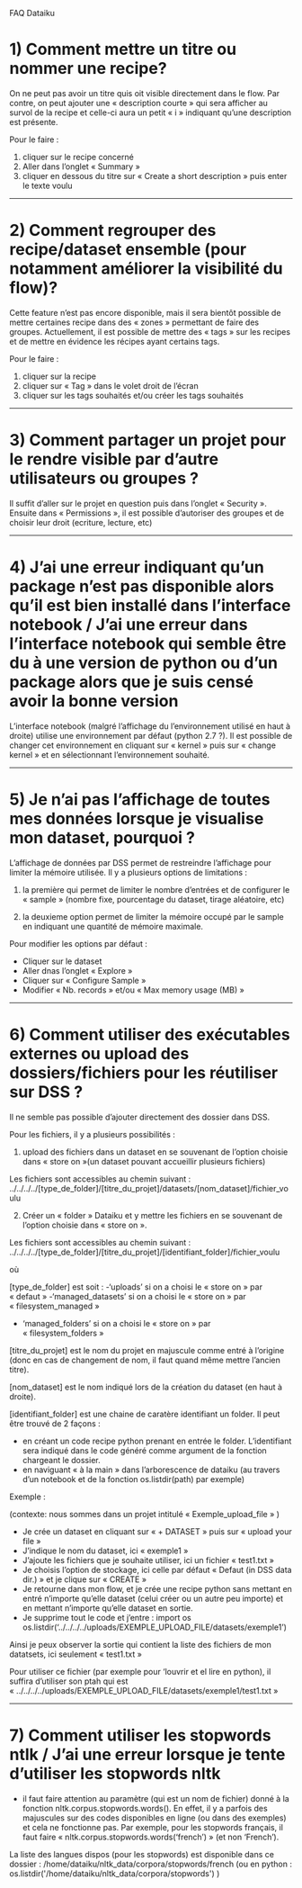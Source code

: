FAQ Dataiku

# 1) Comment mettre un titre ou nommer une recipe?

On ne peut pas avoir un titre quis oit visible directement dans le flow. Par contre, on peut ajouter une « description courte » qui sera afficher au survol de la recipe et celle-ci aura un petit « i » indiquant qu’une description est présente.

Pour le faire : 
1) cliquer sur le recipe concerné
2) Aller dans l’onglet « Summary »
3) cliquer en dessous du titre sur « Create a short description » puis enter le texte voulu


________

# 2) Comment regrouper des recipe/dataset ensemble (pour notamment améliorer la visibilité du flow)?

Cette feature n’est pas encore disponible, mais il sera bientôt possible de mettre certaines recipe dans des « zones » permettant de faire des groupes. Actuellement, il est possible de mettre des « tags » sur les recipes et de mettre en évidence les récipes ayant certains tags.

Pour le faire :
1) cliquer sur la recipe
2) cliquer sur « Tag » dans le volet droit de l’écran
3) cliquer sur les tags souhaités et/ou créer les tags souhaités


________________


# 3) Comment partager un projet pour le rendre visible par d’autre utilisateurs ou groupes ?

Il suffit d’aller sur le projet en question puis dans l’onglet « Security ».
Ensuite dans « Permissions », il est possible d’autoriser des groupes et de choisir leur droit (ecriture, lecture, etc)


_____________


# 4) J’ai une erreur indiquant qu’un package n’est pas disponible alors qu’il est bien installé dans l’interface notebook / J’ai une erreur dans l’interface notebook qui semble être du à une version de python ou d’un package alors que je suis censé avoir la bonne version 

L’interface notebook (malgré l’affichage du l’environnement utilisé en haut à droite) utilise une environnement par défaut (python 2.7 ?). Il est possible de changer cet environnement en cliquant sur « kernel » puis sur « change kernel » et en sélectionnant l’environnement souhaité.


___________


# 5) Je n’ai pas l’affichage de toutes mes données lorsque je visualise mon dataset, pourquoi ?

L’affichage de données par DSS permet de restreindre l’affichage pour limiter la mémoire utilisée.
Il y a plusieurs options de limitations :

1) la première qui permet de limiter le nombre d’entrées et de configurer le « sample » (nombre fixe, pourcentage du dataset, tirage aléatoire, etc)

2) la deuxieme option permet de limiter la mémoire occupé par le sample en indiquant une quantité de mémoire maximale.

Pour modifier les options par défaut : 
- Cliquer sur le dataset
- Aller dnas l’onglet « Explore »
- Cliquer sur « Configure Sample »
- Modifier « Nb. records » et/ou « Max memory usage (MB) »

___________

# 6) Comment utiliser des exécutables externes ou upload des dossiers/fichiers pour les réutiliser sur DSS ?

Il ne semble pas possible d’ajouter directement des dossier dans DSS.

Pour les fichiers, il y a plusieurs possibilités :

1) upload des fichiers dans un dataset en se souvenant de l’option choisie dans « store on »(un dataset pouvant accueillir plusieurs fichiers)


Les fichiers sont accessibles au chemin suivant :
../../../../[type_de_folder]/[titre_du_projet]/datasets/[nom_dataset]/fichier_voulu


2) Créer un « folder » Dataiku et y mettre les fichiers en se souvenant de l’option choisie dans « store on ».


Les fichiers sont accessibles au chemin suivant :
../../../../[type_de_folder]/[titre_du_projet]/[identifiant_folder]/fichier_voulu


où 

[type_de_folder] est soit :
-‘uploads’ si on a choisi le « store on » par « defaut »
-‘managed_datasets’ si on a choisi le « store on » par « filesystem_managed »
- ‘managed_folders’ si on a choisi le « store on » par « filesystem_folders »


[titre_du_projet] est le nom du projet en majuscule comme entré à l’origine (donc en cas de changement de nom, il faut quand même mettre l’ancien titre).

[nom_dataset] est le nom indiqué lors de la création du dataset (en haut à droite).

[identifiant_folder] est une chaine de caratère identifiant un folder. Il peut être trouvé de 2 façons :
- en créant un code recipe python prenant en entrée le folder. L’identifiant sera indiqué dans le code généré comme argument de la fonction chargeant le dossier.
- en naviguant « à la main » dans l’arborescence de dataiku (au travers d’un notebook et de la fonction os.listdir(path) par exemple)


Exemple :

(contexte: nous sommes dans un projet intitulé « Exemple_upload_file » )

- Je crée un dataset en cliquant sur « + DATASET » puis sur « upload your file »
- J’indique le nom du dataset, ici « exemple1 »
- J’ajoute les fichiers que je souhaite utiliser, ici un fichier « test1.txt »
- Je choisis l’option de stockage, ici celle par défaut « Defaut (in DSS data dir.) » et je clique sur « CREATE »
- Je retourne dans mon flow, et je crée une recipe python sans mettant en entré n’importe qu’elle dataset (celui créer ou un autre peu importe) et en mettant n’importe qu’elle dataset en sortie.
- Je supprime tout le code et j’entre :
import os
os.listdir(‘../../../../uploads/EXEMPLE_UPLOAD_FILE/datasets/exemple1’)

Ainsi je peux observer la sortie qui contient la liste des fichiers de mon datatsets, ici seulement « test1.txt »

Pour utiliser ce fichier (par exemple pour ‘louvrir et el lire en python), il suffira d’utiliser son ptah qui est « ../../../../uploads/EXEMPLE_UPLOAD_FILE/datasets/exemple1/test1.txt »


________________


# 7) Comment utiliser les stopwords ntlk / J’ai une erreur lorsque je tente d’utiliser les stopwords nltk

- il faut faire attention au paramètre (qui est un nom de fichier) donné à la fonction nltk.corpus.stopwords.words(). En effet, il y a parfois des majuscules sur des codes disponibles en ligne (ou dans des exemples) et cela ne fonctionne pas. 
Par exemple, pour les stopwords français, il faut faire « nltk.corpus.stopwords.words(‘french’) » (et non ‘French’).

La liste des langues dispos (pour les stopwords) est disponible dans ce dossier :
/home/dataiku/nltk_data/corpora/stopwords/french
(ou en python : os.listdir('/home/dataiku/nltk_data/corpora/stopwords') )

